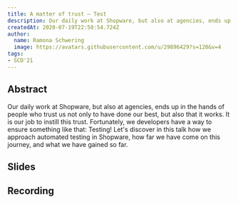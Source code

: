 ```yaml
---
title: A matter of trust – Test
description: Our daily work at Shopware, but also at agencies, ends up in the hands of people who trust us not only to have done our best, but also that it works.
createdAt: 2020-07-19T22:50:54.724Z
author:
  name: Ramona Schwering
  image: https://avatars.githubusercontent.com/u/29896429?s=120&v=4
tags:
- SCD'21
---
```


## Abstract

Our daily work at Shopware, but also at agencies, ends up in the hands of people who trust us not only to have done our best, but also that it works. It is our job to instill this trust. Fortunately, we developers have a way to ensure something like that: Testing! Let's discover in this talk how we approach automated testing in Shopware, how far we have come on this journey, and what we have gained so far.

## Slides

<media-grid :media="[{
name: 'Slides',
description: 'You can find the slides of the talk on speakerdeck',
url: 'https://speakerdeck.com/leichteckig/a-matter-of-trust-test'
}]"></media-grid>

## Recording

<media-grid :media="[{
name: 'SCD\'21',
url: 'https://www.youtube-nocookie.com/embed/sxvQoWF4KS0'
}]"></media-grid>
